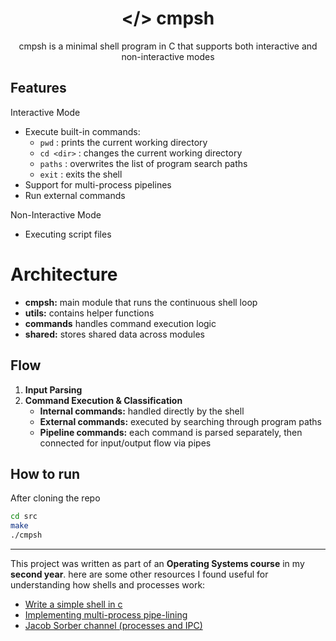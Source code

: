 <h1 align="center">&lt;/&gt; cmpsh</h1>
<div align="center">cmpsh is a minimal shell program in C that supports both interactive and non-interactive modes</div>


## Features

Interactive Mode
- Execute built-in commands:
  - `pwd` : prints the current working directory  
  - `cd <dir>` : changes the current working directory  
  - `paths` : overwrites the list of program search paths  
  - `exit` : exits the shell  
- Support for multi-process pipelines  
- Run external commands


Non-Interactive Mode
- Executing script files


# Architecture

- **cmpsh:** main module that runs the continuous shell loop  
- **utils:** contains helper functions
- **commands** handles command execution logic
- **shared:** stores shared data across modules

## Flow
1. **Input Parsing**  
2. **Command Execution & Classification**  
   - **Internal commands:** handled directly by the shell
   - **External commands:** executed by searching through program paths
   - **Pipeline commands:** each command is parsed separately, then connected for input/output flow via pipes



## How to run 

After cloning the repo

```bash
cd src
make
./cmpsh
```

---

This project was written as part of an **Operating Systems course** in my **second year**.  here are some other resources I found useful for understanding how shells and processes work:

- [Write a simple shell in c](https://brennan.io/2015/01/16/write-a-shell-in-c/)
- [Implementing multi-process pipe-lining](https://cs162.org/static/hw/hw-shell/docs/pipes/)
- [Jacob Sorber channel (processes and IPC)](https://www.youtube.com/@JacobSorber/playlists)
